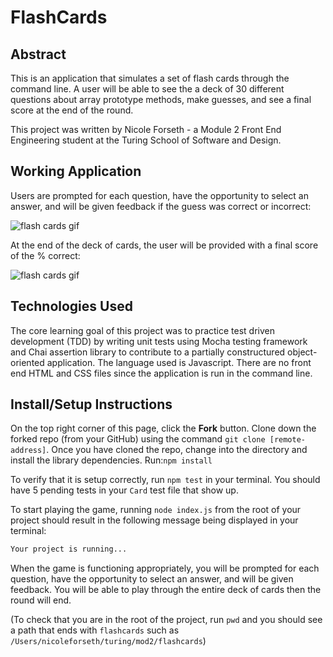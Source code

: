 # FlashCards

## Abstract
This is an application that simulates a set of flash cards through the command line. A user will be able to see the a deck of 30 different questions about array prototype methods, make guesses, and see a final score at the end of the round.

This project was written by Nicole Forseth - a Module 2 Front End Engineering student at the Turing School of Software and Design. 

## Working Application
Users are prompted for each question, have the opportunity to select an answer, and will be given feedback if the guess was correct or incorrect:

![flash cards gif](https://media.giphy.com/media/BDQvRf4ipGRCXFfdIj/giphy.gif)

At the end of the deck of cards, the user will be provided with a final score of the % correct:

![flash cards gif](https://media.giphy.com/media/UcmCt5UoPUOnpa6miK/giphy.gif)

## Technologies Used

The core learning goal of this project was to practice test driven development (TDD) by writing unit tests using Mocha testing framework and Chai assertion library to contribute to a partially constructured object-oriented application. The language used is Javascript. There are no front end HTML and CSS files since the application is run in the command line. 

## Install/Setup Instructions

On the top right corner of this page, click the **Fork** button.
Clone down the forked repo (from your GitHub) using the command ```git clone [remote-address]```. Once you have cloned the repo, change into the directory and install the library dependencies. Run:```npm install```

To verify that it is setup correctly, run `npm test` in your terminal. You should have 5 pending tests in your `Card` test file that show up.

To start playing the game, running `node index.js` from the root of your project should result in the following message being displayed in your terminal: 

```bash
Your project is running...
```
When the game is functioning appropriately, you will be prompted for each question, have the opportunity to select an answer, and will be given feedback. You will be able to play through the entire deck of cards then the round will end. 

(To check that you are in the root of the project, run ```pwd``` and you should see a path that ends with ```flashcards``` such as ```/Users/nicoleforseth/turing/mod2/flashcards```)
